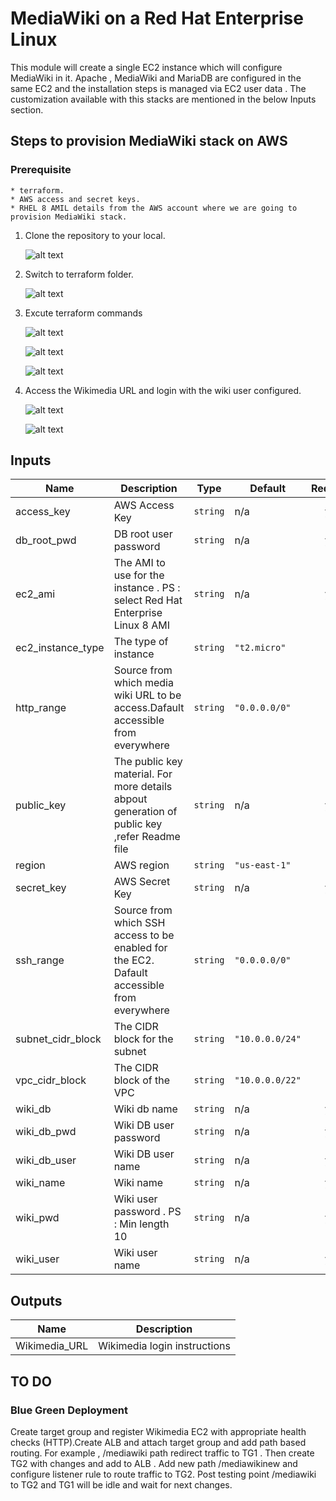 # MediaWiki on a Red Hat Enterprise Linux

This module will create a single EC2 instance which will configure MediaWiki in it. Apache , MediaWiki and MariaDB are configured in the same EC2 and the installation steps is managed via EC2 user data . The customization available with this stacks are mentioned in the below Inputs section.

## Steps to provision MediaWiki stack on AWS

### Prerequisite 
    * terraform. 
	* AWS access and secret keys.
	* RHEL 8 AMIL details from the AWS account where we are going to provision MediaWiki stack.
	
1) Clone the repository to your local.

   ![alt text](https://github.com/shyam0209/mediawiki_shyam_kumar/images/main/step1.PNG?raw=true)

2) Switch to terraform folder.

   ![alt text](https://github.com/shyam0209/mediawiki_shyam_kumar/images/main/step2.PNG?raw=true)
 
3) Excute terraform commands

   ![alt text](https://github.com/shyam0209/mediawiki_shyam_kumar/images/main/step31.PNG?raw=true)   
   
   ![alt text](https://github.com/shyam0209/mediawiki_shyam_kumar/images/main/step32.PNG?raw=true) 
   
   ![alt text](https://github.com/shyam0209/mediawiki_shyam_kumar/images/main/step33.PNG?raw=true) 
   

4) Access the Wikimedia URL and login with the wiki user configured.

   ![alt text](https://github.com/shyam0209/mediawiki_shyam_kumar/images/main/step4.PNG?raw=true) 
   
   ![alt text](https://github.com/shyam0209/mediawiki_shyam_kumar/images/main/step41.PNG?raw=true)

## Inputs

| Name | Description | Type | Default | Required |
|------|-------------|------|---------|:--------:|
| access\_key | AWS Access Key | `string` | n/a | yes |
| db\_root\_pwd | DB root user password | `string` | n/a | yes |
| ec2\_ami | The AMI to use for the instance . PS : select Red Hat Enterprise Linux 8  AMI | `string` | n/a | yes |
| ec2\_instance\_type | The type of instance | `string` | `"t2.micro"` | no |
| http\_range | Source from which media wiki URL to be access.Dafault accessible from everywhere | `string` | `"0.0.0.0/0"` | no |
| public\_key | The public key material. For more details abpout generation of public key ,refer Readme file | `string` | n/a | yes |
| region | AWS region | `string` | `"us-east-1"` | no |
| secret\_key | AWS Secret Key | `string` | n/a | yes |
| ssh\_range | Source from which SSH access to be enabled for the EC2. Dafault accessible from everywhere | `string` | `"0.0.0.0/0"` | no |
| subnet\_cidr\_block | The CIDR block for the subnet | `string` | `"10.0.0.0/24"` | no |
| vpc\_cidr\_block | The CIDR block of the VPC | `string` | `"10.0.0.0/22"` | no |
| wiki\_db | Wiki db name | `string` | n/a | yes |
| wiki\_db\_pwd | Wiki DB user password | `string` | n/a | yes |
| wiki\_db\_user | Wiki DB user name | `string` | n/a | yes |
| wiki\_name | Wiki name | `string` | n/a | yes |
| wiki\_pwd | Wiki user password . PS : Min length 10 | `string` | n/a | yes |
| wiki\_user | Wiki user name | `string` | n/a | yes |

## Outputs

| Name | Description |
|------|-------------|
| Wikimedia\_URL | Wikimedia login instructions |


## TO DO

### Blue Green Deployment

Create target group and register Wikimedia EC2 with appropriate health checks (HTTP).Create ALB and attach target group and add path based routing. For example , /mediawiki path redirect traffic to TG1 . Then create TG2 with changes and add to ALB . Add new path /mediawikinew and configure listener rule to route traffic to TG2. Post testing point /mediawiki to TG2 and TG1 will be idle and wait for next changes.